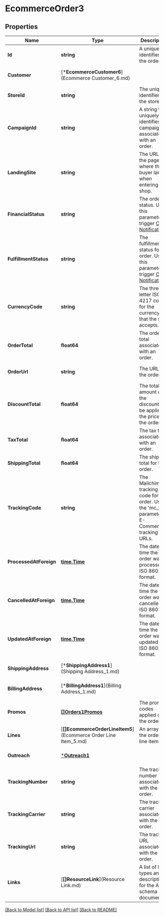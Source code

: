 # EcommerceOrder3

## Properties
Name | Type | Description | Notes
------------ | ------------- | ------------- | -------------
**Id** | **string** | A unique identifier for the order. | [optional] [default to null]
**Customer** | [***EcommerceCustomer6**](Ecommerce Customer_6.md) |  | [optional] [default to null]
**StoreId** | **string** | The unique identifier for the store. | [optional] [default to null]
**CampaignId** | **string** | A string that uniquely identifies the campaign associated with an order. | [optional] [default to null]
**LandingSite** | **string** | The URL for the page where the buyer landed when entering the shop. | [optional] [default to null]
**FinancialStatus** | **string** | The order status. Use this parameter to trigger [Order Notifications](https://mailchimp.com/developer/marketing/docs/e-commerce/#order-notifications). | [optional] [default to null]
**FulfillmentStatus** | **string** | The fulfillment status for the order. Use this parameter to trigger [Order Notifications](https://mailchimp.com/developer/marketing/docs/e-commerce/#order-notifications). | [optional] [default to null]
**CurrencyCode** | **string** | The three-letter ISO 4217 code for the currency that the store accepts. | [optional] [default to null]
**OrderTotal** | **float64** | The order total associated with an order. | [optional] [default to null]
**OrderUrl** | **string** | The URL for the order. | [optional] [default to null]
**DiscountTotal** | **float64** | The total amount of the discounts to be applied to the price of the order. | [optional] [default to null]
**TaxTotal** | **float64** | The tax total associated with an order. | [optional] [default to null]
**ShippingTotal** | **float64** | The shipping total for the order. | [optional] [default to null]
**TrackingCode** | **string** | The Mailchimp tracking code for the order. Uses the &#x27;mc_tc&#x27; parameter in E-Commerce tracking URLs. | [optional] [default to null]
**ProcessedAtForeign** | [**time.Time**](time.Time.md) | The date and time the order was processed in ISO 8601 format. | [optional] [default to null]
**CancelledAtForeign** | [**time.Time**](time.Time.md) | The date and time the order was cancelled in ISO 8601 format. | [optional] [default to null]
**UpdatedAtForeign** | [**time.Time**](time.Time.md) | The date and time the order was updated in ISO 8601 format. | [optional] [default to null]
**ShippingAddress** | [***ShippingAddress1**](Shipping Address_1.md) |  | [optional] [default to null]
**BillingAddress** | [***BillingAddress1**](Billing Address_1.md) |  | [optional] [default to null]
**Promos** | [**[]Orders1Promos**](Orders_1_promos.md) | The promo codes applied on the order | [optional] [default to null]
**Lines** | [**[]EcommerceOrderLineItem5**](Ecommerce Order Line Item_5.md) | An array of the order&#x27;s line items. | [optional] [default to null]
**Outreach** | [***Outreach1**](Outreach_1.md) |  | [optional] [default to null]
**TrackingNumber** | **string** | The tracking number associated with the order. | [optional] [default to null]
**TrackingCarrier** | **string** | The tracking carrier associated with the order. | [optional] [default to null]
**TrackingUrl** | **string** | The tracking URL associated with the order. | [optional] [default to null]
**Links** | [**[]ResourceLink**](Resource Link.md) | A list of link types and descriptions for the API schema documents. | [optional] [default to null]

[[Back to Model list]](../README.md#documentation-for-models) [[Back to API list]](../README.md#documentation-for-api-endpoints) [[Back to README]](../README.md)

